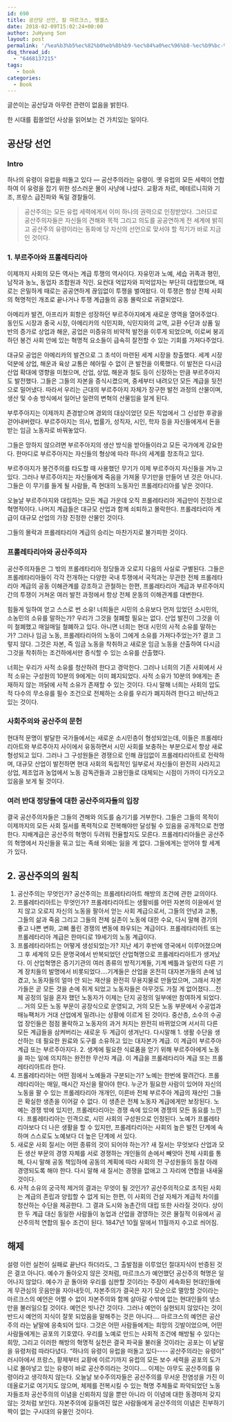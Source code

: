 ```yaml
---
id: 690
title: 공산당 선언, 칼 마르크스, 엥겔스
date: 2018-02-09T15:02:24+00:00
author: JuHyung Son
layout: post
permalink: '/%ea%b3%b5%ec%82%b0%eb%8b%b9-%ec%84%a0%ec%96%b8-%ec%b9%bc-%eb%a7%88%eb%a5%b4%ed%81%ac%ec%8a%a4-%ec%97%a5%ea%b2%94%ec%8a%a4/'
dsq_thread_id:
  - "6468137215"
tags:
   - book
categories:
  - Book
---
```


글쓴이는 공산당과 아무런 관련이 없음을 밝힌다.

한 시대를 휩쓸었던 사상을 읽어보는 건 가치있는 일이다.
<h2>공산당 선언</h2>
<h3>Intro</h3>
하나의 유령이 유럽을 떠돌고 있다 — 공산주의라는 유령이. 옛 유럽의 모든 세력이 연합하여 이 유령을 잡기 위한 성스러운 몰이 사냥에 나섰다. 교황과 차르, 메테르니히와 기조, 프랑스 급진파와 독일 경찰들이.
<blockquote>
공산주의는 모든 유럽 세력에게서 이미 하나의 권력으로 인정받았다. 그러므로 공산주의자들은 자신들의 견해와 목적 그리고 의도를 공공연하게 전 세계에 밝히고 공산주의 유령이라는 동화에 당 자신의 선언으로 맞서야 할 적기가 바로 지금인 것이다.</blockquote>
<h3>1. 부르주아와 프롤레타리아</h3>
이제까지 사회의 모든 역사는 계급 투쟁의 역사이다. 자유민과 노예, 세습 귀족과 평민, 남작과 농노, 동업자 조합원과 직인. 요컨대 억압자와 피억압자는 부단히 대립했으며, 때로는 은밀하게 때로는 공공연하게 끊임없이 투쟁을 벌여왔다. 이 투쟁은 항상 전체 사회의 혁명적인 개조로 끝나거나 투쟁 계급들의 공동 몰락으로 귀결되었다.

아메리카 발견, 아프리카 회항은 성장하던 부르주아지에게 새로운 영역을 열어주었다. 동인도 시장과 중국 시장, 아메리카의 식민지화, 식민지와의 교역, 교환 수단과 상품 일반의 증가로 상업과 해운, 공업은 미증유의 비약적 발전을 이루게 되었으며, 이로써 붕괴하던 봉건 사회 안에 있는 혁명적 요소들이 급속히 잘전할 수 있는 기회를 가져다주었다.

대규모 공업은 아메리카의 발견으로 그 초석이 마련된 세계 시장을 창출했다. 세계 시장 덕분에 상업, 해운과 육상 교통은 헤아릴 수 없이 큰 발전을 이룩했다. 이 발전은 다시금 산업 확대에 영향을 미쳤으며, 산업, 상업, 해운과 철도 등이 신장하는 만큼 부르주아지도 발전했다. 그들은 그들의 자본을 증식시켰으며, 중세부터 내려오던 모든 계급을 뒷전으로 밀어냈다.
따라서 우리는 근대의 부르주아지 자체가 장구한 발전 과정의 산물이며, 생산 및 수송 방식에서 일어난 일련의 변혁의 산물임을 알게 된다.

부루주아지는 이제까지 존경받으며 경외의 대상이었던 모든 직업에서 그 신성한 후광을 걷어내버렸다. 부르주아지는 의사, 법률가, 성직자, 시인, 학자 등을 자신들에게서 돈을 받는 임금 노동자로 바꿔놓았다.

그들은 망하지 않으려면 부르주아지의 생산 방식을 받아들이라고 모든 국가에게 강요한다. 한마디로 부르주아지는 자신들의 형상에 따라 하나의 세계를 창조하고 있다.

부르주아지가 봉건주의를 타도할 때 사용했던 무기가 이제 부르주아지 자신들을 겨누고 있다. 그러나 부르주아지는 자신들에게 죽음을 가져올 무기만을 만들어 낸 것은 아니다. 그들은 이 무기를 들게 될 사람들, 즉 현대의 노동자인 프롤레타리아를 낳은 것이다.

오늘날 부르주아지와 대립하는 모든 계급 가운데 오직 프롤레타리아 게급만이 진정으로 혁명적이다. 나머지 계급들은 대규모 산업과 함께 쇠퇴하고 몰락한다. 프롤레타리아 계급이 대규모 산업의 가장 진정한 산물인 것이다.

그들의 몰락과 프롤레타리아 계급의 승리는 마찬가지로 불가피한 것이다.
<h3>프롤레타리아와 공산주의자</h3>
공산주의자들은 그 밖의 프롤레타리아 정당들과 오로지 다음의 사실로 구별된다. 그들은 프롤레타리아들이 각각 전개하는 다양한 국내 투쟁에서 국적과는 무관한 전체 프롤레타리아 계급의 공동 이해관계를 강조하고 관철하는 한편, 프롤레타리아 계급과 부르주아지 간의 투쟁이 거쳐온 여러 발전 과정에서 항상 전체 운동의 이해관계를 대변한다.

힘들게 일하여 얻고 스스로 번 소유! 너희들은 시민의 소유보다 먼저 있었던 소시민의, 소농민의 소유를 말하는가? 우리가 그것을 철폐할 필요는 없다. 산업 발전이 그것을 이미 철폐했고 매일매일 철폐하고 있다.
아니면 너희는 현대 시민의 사적 소유를 말하는가?
그러나 임금 노동, 프롤레타리아의 노동이 그에게 소유를 가져다주었는가? 결코 그렇지 않다. 그것은 자본, 즉 임금 노동을 착취하고 새로운 임금 노동을 산출하여 다시금 그것을 착취하는 조건하에서만 증식할 수 있는 소유를 산출했다.

너희는 우리가 사적 소유를 청산하려 한다고 경악한다. 그러나 너희의 기존 사회에서 사적 소유는 구성원의 10분의 9에게는 이미 폐지되었다. 사적 소유가 10분의 9애게는 존재하지 않는 까닭에 사적 소유가 존재할 수 있는 것이다. 다시 말해 너희는 사회의 압도적 다수의 무소유를 필수 조건으로 전체하는 소유를 우리가 폐지하려 한다고 비난하고 있는 것이다.
<h3>사회주의와 공산주의 문헌</h3>
현대적 문명이 발달한 국가들에서는 새로운 소시민층이 형성되었는데, 이들은 프롤레타리아트와 부르주아지 사이에서 유동하면서 시민 사회를 보충하는 부분으로서 항상 새로 형성되고 있다. 그러나 그 구성원들은 경쟁으로 인해 끊임없이 프롤레타리아트로 전락하며, 대규모 산업이 발전하면 현대 사회의 독립적인 일부로서 자신들이 완전히 사라지고 상업, 제조업과 농업에서 노동 감독관들과 고용인들로 대체되는 시점이 가까이 다가오고 있음을 보게 될 것이다.
<h3>여러 반대 정당들에 대한 공산주의자들의 입장</h3>
결국 공산주의자들은 그들의 견해와 의도를 숨기기를 거부한다. 그들은 그들의 목적이 이제까지의 모든 사회 질서를 폭력적으로 전복해야만 달성될 수 있음을 공개적으로 천명한다. 지배계급은 공산주의 혁명이 두려워 전율할지도 모른다. 프롤레타리아들은 공산주의 혁명에서 자신들을 묶고 있는 족쇄 외에는 잃을 게 없다. 그들에게는 얻어야 할 세계가 있다.
<h2>2. 공산주의의 원칙</h2>
<ol>
 	<li>공산주의는 무엇인가?
공산주의는 프롤레타리아트 해방의 조건에 관한 교의이다.</li>
 	<li>프롤레타리아트는 무엇인가?
프롤레타리아트는 생활비를 어떤 자본의 이윤에서 얻지 않고 오로지 자신의 노동을 팔아서 얻는 사회 계급으로서, 그들의 안녕과 고통, 그들의 삶과 죽음 그리고 그들의 전체 실존이 노동에 대한 수요, 다시 말해 경기의 좋고 나쁜 변화, 고삐 풀린 경쟁의 변동에 좌우되는 계급이다. 프롤레타리아트 또는 프롤레타리아 계급은 한마디로 19세기의 노동 계급이다.</li>
 	<li>프롤레타리아트는 어떻게 생성되었는가?
지난 세기 후반에 영국에서 이루어졌으며 그 후 세계의 모든 문명국에서 반복되었던 산업혁명으로 프롤레타리아트가 생겨났다. 이 산업혁명은 증기기관의 여러 종류의 방적기계들, 기계 베틀과 일련의 다른 기계 장치들의 발명에서 비롯되었다….기계들은 산업을 온전히 대자본가들의 손에 넘겼고, 노동자들의 얼마 안 되는 재산을 완전히 무용지물로 만들었으며, 그래서 자본가들은 곧 모든 것을 손에 쥐게 되었고 노동자들은 아무것도 가질 게 없어졌다….전체 공정의 일을 혼자 했던 노동자가 이제는 단지 공정의 일부에만 참여하게 되었다. … 거의 모든 노동 부문이 공장식으로 운영되고, 거의 모든 노동 부문에서 수공업과 매뉴팩처가 거대 산업에게 밀려나는 상황에 이르게 된 것이다. 중산층, 소수의 수공업 장인들은 점점 몰락하고 노동자의 과거 처지는 완전히 바뀌었으며 서서히 다른 모든 계급들을 삼켜버리는 새로운 두 계급이 생겨난다. 다시말해 1. 생활 수단을 생산하는 데 필요한 원료와 도구를 소유하고 있는 대자본가 계급. 이 계급이 부르주아 계급 또는 부르주아지다. 2. 생계에 필요한 식료품을 얻기 위해 부르주아에게 노동을 파는 일에 의지하는 완전한 무산자 계급. 이 계급을 프롤레타리아 계급 또는 프롤레타리아트라 한다.</li>
 	<li>프롤레타리아는 어떤 점에서 노예들과 구분되는가?
노예는 한번에 팔려간다. 프롤레타리아는 매일, 매시간 자신을 팔아야 한다. 누군가 필요한 사람이 있어야 자신의 노동을 팔 수 있는 프롤레타리아 개개인, 이른바 전체 부르주아 계급의 재산인 그들은 확실한 생존을 이어갈 수 없다. 이 생존은 전체 노동자 계급에게만 보장된다. 노예는 경쟁 밖에 있지만, 프롤레타리아는 경쟁 속에 있으며 경쟁의 모든 동요를 느낀다. 프롤레타리아는 인격으로, 시민 사회의 구성원으로 인정된다. 노예가 프롤레타리아보다 더 나은 생활을 할 수 있지만, 프롤레타리아는 사회의 높은 발전 단계에 속하며 스스로도 노예보다 더 높은 단계에 서 있다.</li>
 	<li>새로운 사회 질서는 어떤 종류의 것이 되어야 하는가?
새 질서는 무엇보다 산업과 모든 생산 부문의 경영 자체를 서로 경쟁하는 개인들의 손에서 빼앗아 전체 사회를 통해, 다시 말해 공동 책임하에 공동의 계획에 따라 사회의 전 구성원들의 동참 아래 경영되도록 해야 한다. 다시 말해 새 질서는 경쟁을 없애고 그 자리에 연합을 내새울 것이다.</li>
 	<li>사적 소유의 궁극적 제거의 결과는 무엇이 될 것인가?
공산주의적으로 조직된 사회는 계급의 존립과 양립할 수 없게 되는 한편, 이 사회의 건설 자체가 계급적 차이를 청산하는 수단을 제공한다. 그 결과 도시와 농촌간의 대립 또한 사라질 것이다. 상이한 두 계급 대신 동일한 사람들이 농업과 산업을 경영하는 것은 물질적 이유에서 공산주의적 연합의 필수 조건이 된다.
1847년 10월 말에서 11월까지 수고로 씌어짐.</li>
</ol>
<h2>해제</h2>
설령 이런 실천이 실패로 끝난다 하더라도, 그 출발점을 이루었던 절대지식이 반증된 것은 결코 아니다. 예수가 돌아오지 않은 것처럼, 마르크스가 예언했던 공산주의 혁명은 일어나지 않았다. 예수가 곧 돌아와 우리를 심판할 것이라는 주장이 세속화된 현대인들에게 무관심의 웃음만을 자아내듯이, 자본주의가 결국은 자기 모순으로 멸망할 것이라는 마르크스의 예언은 어쩔 수 없이 자본주의와 함께 살아갈 수밖에 없는 현대인들의 냉소만을 불러일으킬 것이다. 예언은 빗나간 것이다. 그러나 예언이 실현되지 않았다는 것이 반드시 예언의 지식이 잘못 되었음을 말해주는 것은 아니다....
마르크스의 예언은 공산주의 라는 낱말에 응축되어 있다. 그것은 어떤 사람들에게는 희망의 깃발이었으며, 어떤 사람들에게는 공포의 기호였다. 우리를 노예로 만드는 사회적 조건에 해방될 수 있다는 희망, 그리고 이러한 해방의 혁명적 실천은 결국 파국을 불러올 것이라는 공포는 이 낱말을 유령처럼 따라다녔다. “하나의 유령이 유럽을 떠돌고 있다---- 공산주의라는 유령이” 러시아에서 프랑스, 황제부터 교황에 이르기까지 유럽의 모든 보수 세력을 공포의 도가니로 몰아넣고 있는 유령이 바로 공산주의라는 것이다....
이제는 아무도 공산주의를 유령이라고 생각하지 않는다. 오늘날 보수주의자들은 공산주의를 무서운 전염성을 가진 이데올로기로 여기지도 않으며, 체제를 전복시킬 수 있는 혁명 주체들로 파악되었던 노동자들조차 공산주의의 이념을 신뢰하지 않을 뿐만 아니라 이 이념에 대한 동경마저 갖지 않는 것처럼 보인다. 자본주의에 길들여진 많은 사람들에게 공산주의의 이념은 진부하기 짝이 없는 구시대의 유물인 것이다.
